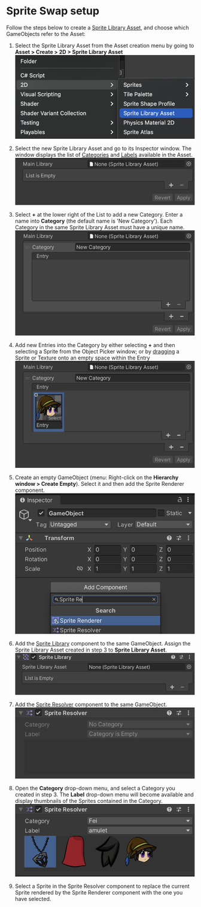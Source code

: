 # Sprite Swap setup
Follow the steps below to create a [Sprite Library Asset](SLAsset.md), and choose which GameObjects refer to the Asset:

1. Select the Sprite Library Asset from the Asset creation menu by going to **Asset > Create > 2D > Sprite Library Asset**<br/>![](images/2D-animation-SLAsset-dropdown.png)

2. Select the new Sprite Library Asset and go to its Inspector window. The window displays the list of [Categories](SLAsset.md#category) and [Labels](SLAsset.md#entry) available in the Asset.<br/>![](images/2D-animation-SLAsset-properties.png)

3. Select **+** at the lower right of the List to add a new Category. Enter a name into **Category** (the default name is 'New Category'). Each Category in the same Sprite Library Asset must have a unique name.<br/>![](images/2D-animation-SLAsset-category.png)

4. Add new Entries into the Category by either selecting **+** and then selecting a Sprite from the Object Picker window; or by [dragging](SLAsset.md#drag-and-drop) a Sprite or Texture onto an empty space within the Entry <br/>![](images/2D-animation-SLAsset-category-entry2.png)

5. Create an empty GameObject (menu: Right-click on the **Hierarchy window > Create Empty**). Select it and then add the Sprite Renderer component.<br/>![](images/2d-anim-add-sprite-renderer.png)

6. Add the [Sprite Library](SLAsset.md#sprite-library-component) component to the same GameObject. Assign the Sprite Library Asset created in step 3 to **Sprite Library Asset**.<br/>![](images/2D-animation-SLComp-properties.png)

7. Add the [Sprite Resolver](SLAsset.md#sprite-resolver-component) component to the same GameObject.<br/>![](images/2d-anim-add-sprite-resolver-comp-step.png)

8. Open the **Category** drop-down menu, and select a Category you created in step 3. The **Label** drop-down menu will become available and display thumbnails of the Sprites contained in the Category.<br/>![](images/2D-animation-SResolver-properties.png)

9. Select a Sprite in the Sprite Resolver component to replace the current Sprite rendered by the Sprite Renderer component with the one you have selected.
